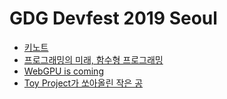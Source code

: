 # GDG Devfest 2019 Seoul
* [키노트](./keynote.md)
* [프로그래밍의 미래, 함수형 프로그래밍](./fp.md)
* [WebGPU is coming](./webgpu.md)
* [Toy Project가 쏘아올린 작은 공](./toy-project.md)
